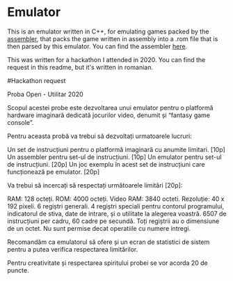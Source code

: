 # Emulator

This is an emulator written in C++, for emulating games packed by the [assembler](https://github.com/rusudinu/assembler), that packs the game written in assembly into a .rom file that is then parsed by this emulator. You can find the assembler [here](https://github.com/rusudinu/assembler).

This was written for a hackathon I attended in 2020. You can find the request in this readme, but it's written in romanian.


#Hackathon request

Proba Open - Utilitar 2020

Scopul acestei probe este dezvoltarea unui emulator pentru o platformă hardware imaginară dedicată jocurilor video, denumit și “fantasy game console”.

Pentru aceasta probă va trebui să dezvoltați urmatoarele lucruri:

Un set de instrucțiuni pentru o platformă imaginară cu anumite limitari. [10p] Un assembler pentru set-ul de instrucțiuni. [10p] Un emulator pentru set-ul de instrucțiuni. [20p] Un joc exemplu în acest set de instrucțiuni care funcționează pe emulator. [20p]

Va trebui să incercați să respectați următoarele limitări [20p]:

RAM: 128 octeți. ROM: 4000 octeți. Video RAM: 3840 octeti. Rezoluție: 40 x 192 pixeli. 6 regiștri generali. 4 regiștri speciali pentru contorul programului, indicatorul de stiva, date de intrare, și o utilitate la alegerea voastră. 6507 de instrucțiuni per cadru, 60 cadre pe secundă. Toți regiștrii au o dimensiune de un octet. Nu sunt permise decat operatiile cu numere intregi.

Recomandăm ca emulatorul să ofere și un ecran de statistici de sistem pentru a putea verifica respectarea limitărilor.

Pentru creativitate și respectarea spiritului probei se vor acorda 20 de puncte.
